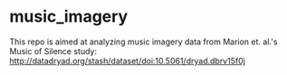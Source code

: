 # music_imagery
This repo is aimed at analyzing music imagery data from Marion et. al.'s Music of Silence study: http://datadryad.org/stash/dataset/doi:10.5061/dryad.dbrv15f0j
